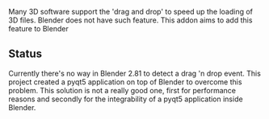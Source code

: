 Many 3D software support the 'drag and drop' to speed up the loading of 
3D files. Blender does not have such feature. This addon aims to add this
feature to Blender

## Status 

Currently there's no way in Blender 2.81 to detect a drag 'n drop event. This project created a pyqt5 application on top of Blender to overcome this problem. This solution is not a really good one, first for performance reasons and secondly for the integrability of a pyqt5 application inside Blender. 
